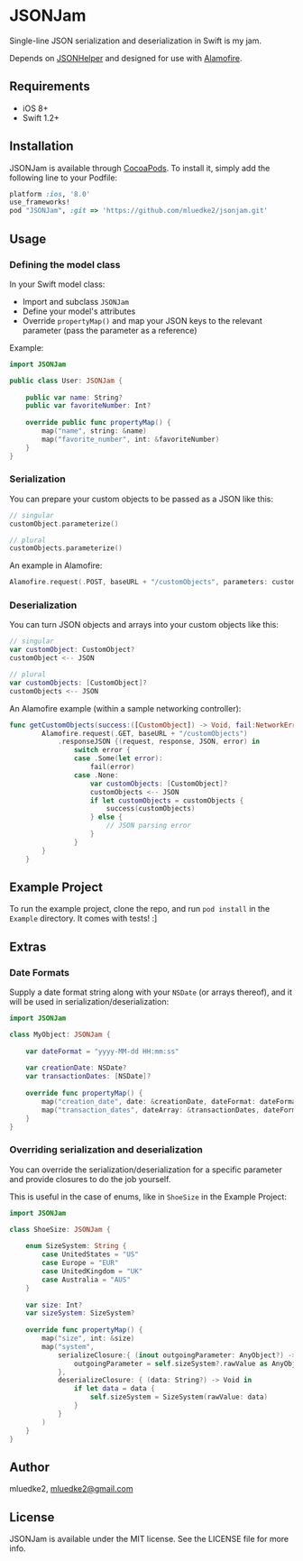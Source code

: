 # JSONJam

Single-line JSON serialization and deserialization in Swift is my jam.

Depends on [JSONHelper](https://github.com/isair/JSONHelper) and designed for use with [Alamofire](https://github.com/Alamofire/Alamofire).

## Requirements

* iOS 8+
* Swift 1.2+

## Installation

JSONJam is available through [CocoaPods](http://cocoapods.org). To install
it, simply add the following line to your Podfile:

```ruby
platform :ios, '8.0'
use_frameworks!
pod "JSONJam", :git => 'https://github.com/mluedke2/jsonjam.git'
```

## Usage

### Defining the model class

In your Swift model class:

* Import and subclass `JSONJam`
* Define your model's attributes
* Override `propertyMap()` and map your JSON keys to the relevant parameter (pass the parameter as a reference)

Example:

```swift
import JSONJam

public class User: JSONJam {
    
    public var name: String?
    public var favoriteNumber: Int?
    
    override public func propertyMap() {
        map("name", string: &name)
        map("favorite_number", int: &favoriteNumber)
    }
}
```

### Serialization

You can prepare your custom objects to be passed as a JSON like this:

```swift
// singular
customObject.parameterize()

// plural
customObjects.parameterize()
```

An example in Alamofire:

```swift
Alamofire.request(.POST, baseURL + "/customObjects", parameters: customObject.parameterize(), encoding: .JSON)
```

### Deserialization

You can turn JSON objects and arrays into your custom objects like this:

```swift
// singular
var customObject: CustomObject?
customObject <-- JSON

// plural
var customObjects: [CustomObject]?
customObjects <-- JSON
```

An Alamofire example (within a sample networking controller):

```swift
func getCustomObjects(success:([CustomObject]) -> Void, fail:NetworkError) -> Void {
        Alamofire.request(.GET, baseURL + "/customObjects")
            .responseJSON {(request, response, JSON, error) in
                switch error {
                case .Some(let error):
                    fail(error)
                case .None:
                    var customObjects: [CustomObject]?
                    customObjects <-- JSON
                    if let customObjects = customObjects {
                        success(customObjects)
                    } else {
                        // JSON parsing error
                    }
                }
        }
    }
```

## Example Project

To run the example project, clone the repo, and run `pod install` in the `Example` directory. It comes with tests! :]

## Extras

### Date Formats

Supply a date format string along with your `NSDate` (or arrays thereof), and it will be used in serialization/deserialization:

```swift
import JSONJam

class MyObject: JSONJam {
    
    var dateFormat = "yyyy-MM-dd HH:mm:ss"
    
    var creationDate: NSDate?
    var transactionDates: [NSDate]?
    
    override func propertyMap() {
        map("creation_date", date: &creationDate, dateFormat: dateFormat)
        map("transaction_dates", dateArray: &transactionDates, dateFormat: dateFormat)
    }
}
```

### Overriding serialization and deserialization

You can override the serialization/deserialization for a specific parameter and provide closures to do the job yourself.

This is useful in the case of enums, like in `ShoeSize` in the Example Project:

```swift
import JSONJam

class ShoeSize: JSONJam {
    
    enum SizeSystem: String {
        case UnitedStates = "US"
        case Europe = "EUR"
        case UnitedKingdom = "UK"
        case Australia = "AUS"
    }
    
    var size: Int?
    var sizeSystem: SizeSystem?
    
    override func propertyMap() {
        map("size", int: &size)
        map("system",
            serializeClosure:{ (inout outgoingParameter: AnyObject?) -> Void in
                outgoingParameter = self.sizeSystem?.rawValue as AnyObject?
            },
            deserializeClosure: { (data: String?) -> Void in
                if let data = data {
                    self.sizeSystem = SizeSystem(rawValue: data)
                }
            }
        )
    }
}
```

## Author

mluedke2, mluedke2@gmail.com

## License

JSONJam is available under the MIT license. See the LICENSE file for more info.
